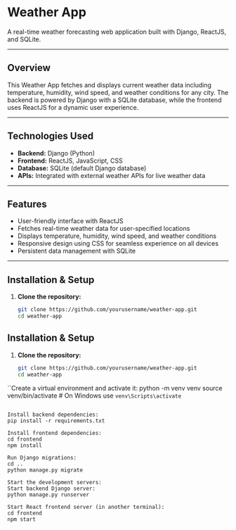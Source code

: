 # Weather App

A real-time weather forecasting web application built with Django, ReactJS, and SQLite.

---

## Overview

This Weather App fetches and displays current weather data including temperature, humidity, wind speed, and weather conditions for any city. The backend is powered by Django with a SQLite database, while the frontend uses ReactJS for a dynamic user experience.

---

## Technologies Used

- **Backend:** Django (Python)
- **Frontend:** ReactJS, JavaScript, CSS
- **Database:** SQLite (default Django database)
- **APIs:** Integrated with external weather APIs for live weather data

---

## Features

- User-friendly interface with ReactJS
- Fetches real-time weather data for user-specified locations
- Displays temperature, humidity, wind speed, and weather conditions
- Responsive design using CSS for seamless experience on all devices
- Persistent data management with SQLite

---

## Installation & Setup

1. **Clone the repository:**

   ```bash
   git clone https://github.com/yourusername/weather-app.git
   cd weather-app
## Installation & Setup

1. **Clone the repository:**

   ```bash
   git clone https://github.com/yourusername/weather-app.git
   cd weather-app
   
``Create a virtual environment and activate it:
python -m venv venv
source venv/bin/activate  # On Windows use `venv\Scripts\activate`
```

Install backend dependencies:
pip install -r requirements.txt

Install frontend dependencies:
cd frontend
npm install

Run Django migrations:
cd ..
python manage.py migrate

Start the development servers:
Start backend Django server:
python manage.py runserver

Start React frontend server (in another terminal):
cd frontend
npm start
